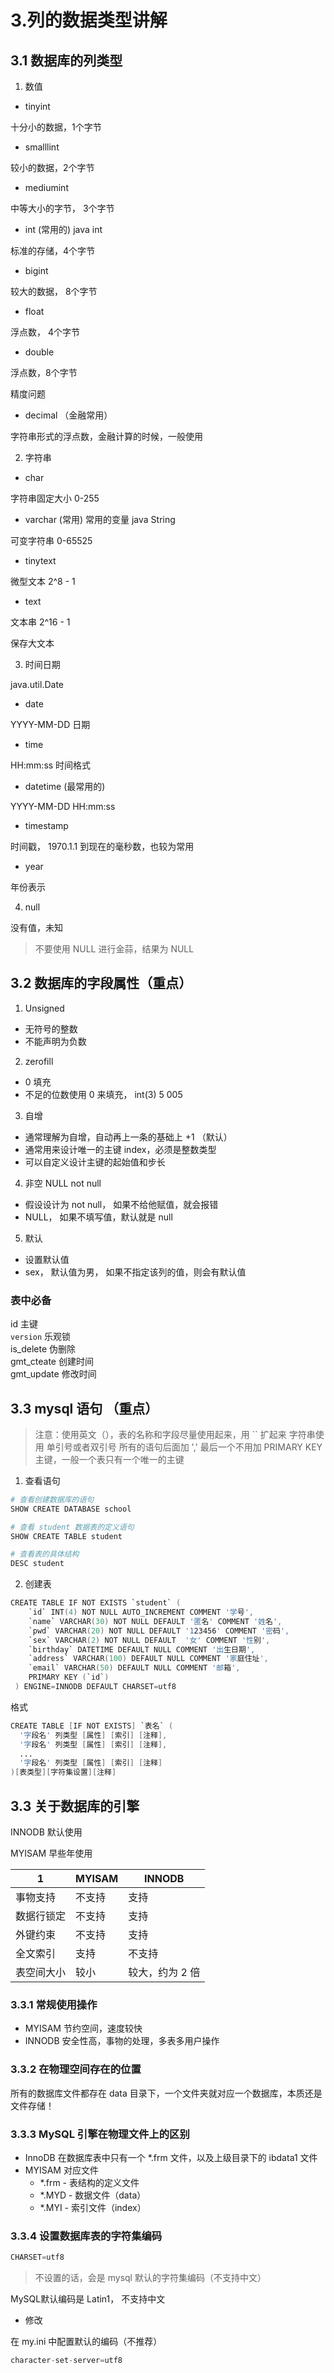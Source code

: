 # 3.列的数据类型讲解

## 3.1 数据库的列类型

1. 数值

* tinyint

十分小的数据，1个字节

* smalllint 

较小的数据，2个字节

* mediumint

中等大小的字节， 3个字节

* int (常用的) java int

标准的存储，4个字节

* bigint 

较大的数据， 8个字节

* float

浮点数， 4个字节

* double

浮点数，8个字节

精度问题

* decimal （金融常用）

字符串形式的浮点数，金融计算的时候，一般使用


2. 字符串

* char

字符串固定大小 0-255

* varchar (常用) 常用的变量 java String

可变字符串  0-65525

* tinytext

微型文本  2^8 - 1

* text

文本串  2^16 - 1

保存大文本

3. 时间日期

java.util.Date

* date

YYYY-MM-DD 日期

* time

HH:mm:ss  时间格式

* datetime (最常用的)

YYYY-MM-DD  HH:mm:ss

* timestamp

时间戳， 1970.1.1 到现在的毫秒数，也较为常用

* year

年份表示

4. null

没有值，未知

> 不要使用 NULL 进行金蒜，结果为 NULL

## 3.2 数据库的字段属性（重点）

1. Unsigned

* 无符号的整数
* 不能声明为负数

2. zerofill

* 0 填充
* 不足的位数使用 0 来填充， int(3)  5  005

3. 自增

* 通常理解为自增，自动再上一条的基础上 +1 （默认）
* 通常用来设计唯一的主键 index，必须是整数类型
* 可以自定义设计主键的起始值和步长

4. 非空 NULL not null

* 假设设计为 not null， 如果不给他赋值，就会报错
* NULL， 如果不填写值，默认就是 null

5. 默认

* 设置默认值
* sex， 默认值为男， 如果不指定该列的值，则会有默认值

### 表中必备

id  主键  <br>
`version`  乐观锁   <br>
is_delete  伪删除    <br>
gmt_cteate   创建时间  <br>
gmt_update   修改时间

## 3.3 mysql 语句 （重点）

> 注意：使用英文（），表的名称和字段尽量使用起来，用 `` 扩起来
> 字符串使用 单引号或者双引号
> 所有的语句后面加 ',' 最后一个不用加 
> PRIMARY KEY 主键，一般一个表只有一个唯一的主键

1. 查看语句

```s
# 查看创建数据库的语句
SHOW CREATE DATABASE school

# 查看 student 数据表的定义语句
SHOW CREATE TABLE student 

# 查看表的具体结构
DESC student
```

2. 创建表

```s
CREATE TABLE IF NOT EXISTS `student` (
	`id` INT(4) NOT NULL AUTO_INCREMENT COMMENT '学号',
	`name` VARCHAR(30) NOT NULL DEFAULT '匿名' COMMENT '姓名',
	`pwd` VARCHAR(20) NOT NULL DEFAULT '123456' COMMENT '密码',
	`sex` VARCHAR(2) NOT NULL DEFAULT  '女' COMMENT '性别',
	`birthday` DATETIME DEFAULT NULL COMMENT '出生日期',
	`address` VARCHAR(100) DEFAULT NULL COMMENT '家庭住址',
	`email` VARCHAR(50) DEFAULT NULL COMMENT '邮箱',
	PRIMARY KEY (`id`)
 ) ENGINE=INNODB DEFAULT CHARSET=utf8
```

格式

```s
CREATE TABLE [IF NOT EXISTS] `表名` (
  '字段名' 列类型 [属性] [索引] [注释],
  '字段名' 列类型 [属性] [索引] [注释],
  ...
  '字段名' 列类型 [属性] [索引] [注释]
)[表类型][字符集设置][注释]
```

## 3.3 关于数据库的引擎

INNODB 默认使用

MYISAM  早些年使用

  1       | MYISAM  |  INNODB
---------|---------|------
事物支持  | 不支持  |  支持
数据行锁定 | 不支持  | 支持
外键约束  | 不支持  | 支持
全文索引  | 支持  | 不支持
表空间大小  | 较小  | 较大，约为 2 倍

### 3.3.1 常规使用操作
  * MYISAM 节约空间，速度较快
  * INNODB  安全性高，事物的处理，多表多用户操作

### 3.3.2 在物理空间存在的位置
所有的数据库文件都存在 data 目录下，一个文件夹就对应一个数据库，本质还是文件存储！

### 3.3.3 MySQL 引擎在物理文件上的区别
* InnoDB 在数据库表中只有一个 *.frm 文件，以及上级目录下的 ibdata1 文件
* MYISAM 对应文件
  * *.frm - 表结构的定义文件
  * *.MYD - 数据文件（data）
  * *.MYI - 索引文件（index）

### 3.3.4 设置数据库表的字符集编码

```s
CHARSET=utf8
```

> 不设置的话，会是 mysql 默认的字符集编码（不支持中文）

MySQL默认编码是 Latin1， 不支持中文

* 修改

在 my.ini 中配置默认的编码（不推荐）

```s
character-set-server=utf8
```

